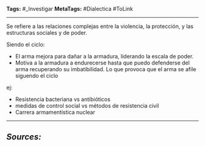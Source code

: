 **Tags:** #_Investigar
**MetaTags:** #Dialectica  #ToLink 
- - -
Se refiere a las relaciones complejas entre la violencia, la protección, y las estructuras sociales y de poder.

Siendo el ciclo: 
- El arma mejora para dañar a la armadura, liderando la escala de poder.
- Motiva a la armadura a endurecerse hasta que puedo defenderse del arma recuperando su imbatibilidad.
 Lo que provoca que el arma se afile siguendo el ciclo

ej:
- Resistencia bacteriana vs antibióticos
- medidas de control social vs métodos de resistencia civil
- Carrera armamentística nuclear
- - - 
## ***Sources:***